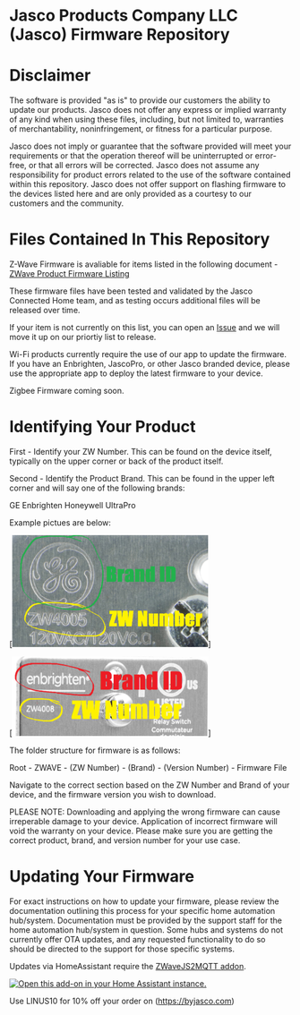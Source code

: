 # Jasco Products Company LLC (Jasco) Firmware Repository

# Disclaimer

The software is provided "as is" to provide our customers the ability to update our products. Jasco does not offer any express or implied warranty of any kind when using these files, including, but not limited to, warranties of merchantability, noninfringement, or fitness for a particular purpose. 

Jasco does not imply or guarantee that the software provided will meet your requirements or that the operation thereof will be uninterrupted or error-free, or that all errors will be corrected. Jasco does not assume any responsibility for product errors related to the use of the software contained within this repository. Jasco does not offer support on flashing firmware to the devices listed here and are only provided as a courtesy to our customers and the community. 

# Files Contained In This Repository

Z-Wave Firmware is avaliable for items listed in the following document - [ZWave Product Firmware Listing](docs/listing.txt)

These firmware files have been tested and validated by the Jasco Connected Home team, and as testing occurs additional files will be released over time.

If your item is not currently on this list, you can open an [Issue](https://github.com/jascoproducts/firmware/issues/new) and we will move it up on our priortiy list to release.

Wi-Fi products currently require the use of our app to update the firmware. If you have an Enbrighten, JascoPro, or other Jasco branded device, please use the appropriate app to deploy the latest firmware to your device. 

Zigbee Firmware coming soon.

# Identifying Your Product

First - Identify your ZW Number. This can be found on the device itself, typically on the upper corner or back of the product itself.

Second - Identify the Product Brand. This can be found in the upper left corner and will say one of the following brands:

GE
Enbrighten
Honeywell
UltraPro

Example pictues are below:

[<img alt="Example of a GE Branded Item" width="350px" src="images/example1.png" />]

[<img alt="Example of an Enbrighten Branded Item" width="350px" src="images/example2.png" />]

The folder structure for firmware is as follows:

Root - ZWAVE - (ZW Number) - (Brand) - (Version Number) - Firmware File

Navigate to the correct section based on the ZW Number and Brand of your device, and the firmware version you wish to download.

PLEASE NOTE: Downloading and applying the wrong firmware can cause irreperable damage to your device. Application of incorrect firmware will void the warranty on your device. Please make sure you are getting the correct product, brand, and version number for your use case.

# Updating Your Firmware

For exact instructions on how to update your firmware, please review the documentation outlining this process for your specific home automation hub/system. Documentation must be provided by the support staff for the home automation hub/system in question. Some hubs and systems do not currently offer OTA updates, and any requested functionality to do so should be directed to the support for those specific systems.

Updates via HomeAssistant require the [ZWaveJS2MQTT addon](https://github.com/hassio-addons/addon-zwavejs2mqtt/blob/main/zwavejs2mqtt/DOCS.md).

[![Open this add-on in your Home Assistant instance.][addon-badge]][addon]


[addon-badge]: https://my.home-assistant.io/badges/supervisor_addon.svg
[addon]: https://my.home-assistant.io/redirect/supervisor_addon/?addon=a0d7b954_zwavejs2mqtt


Use LINUS10 for 10% off your order on (https://byjasco.com)
